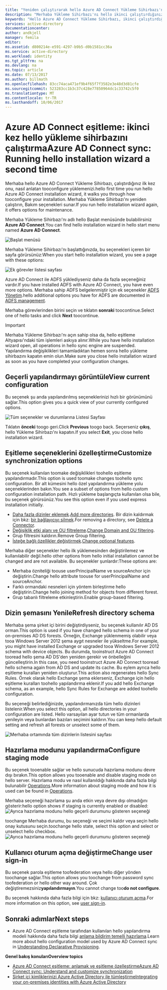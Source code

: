 ```yaml
---
title: "Yeniden çalıştırarak hello Azure AD Connect Yükleme Sihirbazı'nı | Microsoft Docs"
description: "Merhaba Yükleme Sihirbazı'nı hello ikinci çalıştırdığınızda nasıl çalıştığını açıklar."
keywords: "Hello Azure AD Connect Yükleme Sihirbazı, ikinci çalıştırdığınızda bakım ayarlarını hello yapılandırmanıza olanak sağlar"
services: active-directory
documentationcenter: 
author: andkjell
manager: femila
editor: 
ms.assetid: d800214e-e591-4297-b9b5-d0b1581cc36a
ms.service: active-directory
ms.workload: identity
ms.tgt_pltfrm: na
ms.devlang: na
ms.topic: article
ms.date: 07/13/2017
ms.author: billmath
ms.openlocfilehash: 83cc74aca471ef9b4f65f7f3582e3e48d3d81cfe
ms.sourcegitcommit: 523283cc1b3c37c428e77850964dc1c33742c5f0
ms.translationtype: MT
ms.contentlocale: tr-TR
ms.lasthandoff: 10/06/2017
---
```

# <a name="azure-ad-connect-sync-running-hello-installation-wizard-a-second-time"></a><span data-ttu-id="7f620-104">Azure AD Connect eşitleme: ikinci kez hello yükleme sihirbazını çalıştırma</span><span class="sxs-lookup"><span data-stu-id="7f620-104">Azure AD Connect sync: Running hello installation wizard a second time</span></span>
<span data-ttu-id="7f620-105">Merhaba hello Azure AD Connect Yükleme Sihirbazı, çalıştırdığınız ilk kez onu, nasıl anlatan tooconfigure yüklemenizi.</span><span class="sxs-lookup"><span data-stu-id="7f620-105">hello first time you run hello Azure AD Connect installation wizard, it walks you through how tooconfigure your installation.</span></span> <span data-ttu-id="7f620-106">Merhaba Yükleme Sihirbazı'nı yeniden çalıştırın, Bakım seçenekleri sunar.</span><span class="sxs-lookup"><span data-stu-id="7f620-106">If you run hello installation wizard again, it offers options for maintenance.</span></span>

<span data-ttu-id="7f620-107">Merhaba Yükleme Sihirbazı'nı adlı hello Başlat menüsünde bulabilirsiniz **Azure AD Connect**.</span><span class="sxs-lookup"><span data-stu-id="7f620-107">You can find hello installation wizard in hello start menu named **Azure AD Connect**.</span></span>

![Başlat menüsü](./media/active-directory-aadconnectsync-installation-wizard/startmenu.png)

<span data-ttu-id="7f620-109">Merhaba Yükleme Sihirbazı'nı başlattığınızda, bu seçenekleri içeren bir sayfa görürsünüz:</span><span class="sxs-lookup"><span data-stu-id="7f620-109">When you start hello installation wizard, you see a page with these options:</span></span>

![Ek görevler listesi sayfası](./media/active-directory-aadconnectsync-installation-wizard/additionaltasks.png)

<span data-ttu-id="7f620-111">Azure AD Connect ile ADFS yüklediyseniz daha da fazla seçeneğiniz vardır.</span><span class="sxs-lookup"><span data-stu-id="7f620-111">If you have installed ADFS with Azure AD Connect, you have even more options.</span></span> <span data-ttu-id="7f620-112">Merhaba sahip ADFS belgelenmiştir için ek seçenekler [ADFS Yönetim](active-directory-aadconnect-federation-management.md#manage-ad-fs).</span><span class="sxs-lookup"><span data-stu-id="7f620-112">hello additional options you have for ADFS are documented in [ADFS management](active-directory-aadconnect-federation-management.md#manage-ad-fs).</span></span>

<span data-ttu-id="7f620-113">Merhaba görevlerinden birini seçin ve tıklatın **sonraki** toocontinue.</span><span class="sxs-lookup"><span data-stu-id="7f620-113">Select one of hello tasks and click **Next** toocontinue.</span></span>

> [!IMPORTANT]
> <span data-ttu-id="7f620-114">Merhaba Yükleme Sihirbazı'nı açın sahip olsa da, hello eşitleme Altyapısı'ndaki tüm işlemleri askıya alınır.</span><span class="sxs-lookup"><span data-stu-id="7f620-114">While you have hello installation wizard open, all operations in hello sync engine are suspended.</span></span> <span data-ttu-id="7f620-115">Yapılandırma değişiklikleri tamamladıktan hemen sonra hello yükleme sihirbazını kapatın emin olun.</span><span class="sxs-lookup"><span data-stu-id="7f620-115">Make sure you close hello installation wizard as soon as you have completed your configuration changes.</span></span>
>
>

## <a name="view-current-configuration"></a><span data-ttu-id="7f620-116">Geçerli yapılandırmayı görüntüle</span><span class="sxs-lookup"><span data-stu-id="7f620-116">View current configuration</span></span>
<span data-ttu-id="7f620-117">Bu seçenek şu anda yapılandırılmış seçeneklerinizi hızlı bir görünümünü sağlar.</span><span class="sxs-lookup"><span data-stu-id="7f620-117">This option gives you a quick view of your currently configured options.</span></span>

![Tüm seçenekler ve durumlarına Listesi Sayfası](./media/active-directory-aadconnectsync-installation-wizard/viewconfig.png)

<span data-ttu-id="7f620-119">Tıklatın **önceki** toogo geri.</span><span class="sxs-lookup"><span data-stu-id="7f620-119">Click **Previous** toogo back.</span></span> <span data-ttu-id="7f620-120">Seçerseniz **çıkış**, hello Yükleme Sihirbazı'nı kapatın.</span><span class="sxs-lookup"><span data-stu-id="7f620-120">If you select **Exit**, you close hello installation wizard.</span></span>

## <a name="customize-synchronization-options"></a><span data-ttu-id="7f620-121">Eşitleme seçeneklerini özelleştirme</span><span class="sxs-lookup"><span data-stu-id="7f620-121">Customize synchronization options</span></span>
<span data-ttu-id="7f620-122">Bu seçenek kullanılan toomake değişiklikleri toohello eşitleme yapılandırmadır.</span><span class="sxs-lookup"><span data-stu-id="7f620-122">This option is used toomake changes toohello sync configuration.</span></span> <span data-ttu-id="7f620-123">Bir alt kümesini hello özel yapılandırma yükleme yolu seçeneklerinden bakın.</span><span class="sxs-lookup"><span data-stu-id="7f620-123">You see a subset of options from hello custom configuration installation path.</span></span> <span data-ttu-id="7f620-124">Hızlı yükleme başlangıçta kullanılan olsa bile, bu seçenek görürsünüz.</span><span class="sxs-lookup"><span data-stu-id="7f620-124">You see this option even if you used express installation initially.</span></span>

* <span data-ttu-id="7f620-125">[Daha fazla dizinler eklemek](active-directory-aadconnect-get-started-custom.md#connect-your-directories).</span><span class="sxs-lookup"><span data-stu-id="7f620-125">[Add more directories](active-directory-aadconnect-get-started-custom.md#connect-your-directories).</span></span> <span data-ttu-id="7f620-126">Bir dizin kaldırmak için bkz: [bir bağlayıcıyı silmek](active-directory-aadconnectsync-service-manager-ui-connectors.md#delete).</span><span class="sxs-lookup"><span data-stu-id="7f620-126">For removing a directory, see [Delete a Connector](active-directory-aadconnectsync-service-manager-ui-connectors.md#delete).</span></span>
* <span data-ttu-id="7f620-127">[Değişiklik etki alanı ve OU filtreleme](active-directory-aadconnect-get-started-custom.md#domain-and-ou-filtering).</span><span class="sxs-lookup"><span data-stu-id="7f620-127">[Change Domain and OU filtering](active-directory-aadconnect-get-started-custom.md#domain-and-ou-filtering).</span></span>
* <span data-ttu-id="7f620-128">Grup filtresini kaldırın.</span><span class="sxs-lookup"><span data-stu-id="7f620-128">Remove Group filtering.</span></span>
* <span data-ttu-id="7f620-129">[İsteğe bağlı özellikler değiştirmek](active-directory-aadconnect-get-started-custom.md#optional-features).</span><span class="sxs-lookup"><span data-stu-id="7f620-129">[Change optional features](active-directory-aadconnect-get-started-custom.md#optional-features).</span></span>

<span data-ttu-id="7f620-130">Merhaba diğer seçenekler hello ilk yüklemesinden değiştirilemez ve kullanılabilir değil.</span><span class="sxs-lookup"><span data-stu-id="7f620-130">hello other options from hello initial installation cannot be changed and are not available.</span></span> <span data-ttu-id="7f620-131">Bu seçenekler şunlardır:</span><span class="sxs-lookup"><span data-stu-id="7f620-131">These options are:</span></span>

* <span data-ttu-id="7f620-132">Merhaba özniteliği toouse userPrincipalName ve sourceAnchor için değiştirin.</span><span class="sxs-lookup"><span data-stu-id="7f620-132">Change hello attribute toouse for userPrincipalName and sourceAnchor.</span></span>
* <span data-ttu-id="7f620-133">Farklı ormandaki nesneleri için yöntem birleştirme hello değiştirin.</span><span class="sxs-lookup"><span data-stu-id="7f620-133">Change hello joining method for objects from different forest.</span></span>
* <span data-ttu-id="7f620-134">Grup tabanlı filtreleme etkinleştirin.</span><span class="sxs-lookup"><span data-stu-id="7f620-134">Enable group-based filtering.</span></span>

## <a name="refresh-directory-schema"></a><span data-ttu-id="7f620-135">Dizin şemasını Yenile</span><span class="sxs-lookup"><span data-stu-id="7f620-135">Refresh directory schema</span></span>
<span data-ttu-id="7f620-136">Merhaba şema şirket içi birini değiştirdiyseniz, bu seçenek kullanılır AD DS orman.</span><span class="sxs-lookup"><span data-stu-id="7f620-136">This option is used if you have changed hello schema in one of your on-premises AD DS forests.</span></span> <span data-ttu-id="7f620-137">Örneğin, Exchange yüklenmemiş olabilir veya tooa Windows Server 2012 şema aygıt nesneler ile yükseltme.</span><span class="sxs-lookup"><span data-stu-id="7f620-137">For example, you might have installed Exchange or upgraded tooa Windows Server 2012 schema with device objects.</span></span> <span data-ttu-id="7f620-138">Bu durumda, tooinstruct Azure AD Connect tooread hello şema AD DS'den yeniden gerekir ve önbelleğini güncelleştirin.</span><span class="sxs-lookup"><span data-stu-id="7f620-138">In this case, you need tooinstruct Azure AD Connect tooread hello schema again from AD DS and update its cache.</span></span> <span data-ttu-id="7f620-139">Bu eylem ayrıca hello eşitleme kuralları yeniden oluşturur.</span><span class="sxs-lookup"><span data-stu-id="7f620-139">This action also regenerates hello Sync Rules.</span></span> <span data-ttu-id="7f620-140">Örnek olarak hello Exchange şema eklerseniz, Exchange için hello eşitleme kuralları toohello yapılandırma eklenir.</span><span class="sxs-lookup"><span data-stu-id="7f620-140">If you add hello Exchange schema, as an example, hello Sync Rules for Exchange are added toohello configuration.</span></span>

<span data-ttu-id="7f620-141">Bu seçeneği belirlediğinizde, yapılandırmanızda tüm hello dizinleri listelenir.</span><span class="sxs-lookup"><span data-stu-id="7f620-141">When you select this option, all hello directories in your configuration are listed.</span></span> <span data-ttu-id="7f620-142">Hello varsayılan ayar tutun ve tüm ormanlarda yenileyin veya bunlardan bazıları seçimini kaldırın.</span><span class="sxs-lookup"><span data-stu-id="7f620-142">You can keep hello default setting and refresh all forests or unselect some of them.</span></span>

![Merhaba ortamında tüm dizinlerin listesini sayfası](./media/active-directory-aadconnectsync-installation-wizard/refreshschema.png)

## <a name="configure-staging-mode"></a><span data-ttu-id="7f620-144">Hazırlama modunu yapılandırma</span><span class="sxs-lookup"><span data-stu-id="7f620-144">Configure staging mode</span></span>
<span data-ttu-id="7f620-145">Bu seçenek tooenable sağlar ve hello sunucuda hazırlama modunu devre dışı bırakın.</span><span class="sxs-lookup"><span data-stu-id="7f620-145">This option allows you tooenable and disable staging mode on hello server.</span></span> <span data-ttu-id="7f620-146">Hazırlama modu ve nasıl kullanıldığı hakkında daha fazla bilgi bulunabilir [Operations](active-directory-aadconnectsync-operations.md#staging-mode).</span><span class="sxs-lookup"><span data-stu-id="7f620-146">More information about staging mode and how it is used can be found in [Operations](active-directory-aadconnectsync-operations.md#staging-mode).</span></span>

<span data-ttu-id="7f620-147">Merhaba seçeneği hazırlama şu anda etkin veya devre dışı olmadığını gösterir:</span><span class="sxs-lookup"><span data-stu-id="7f620-147">hello option shows if staging is currently enabled or disabled:</span></span>  
![Ayrıca hazırlama modunu hello geçerli durumunu gösteren seçeneği](./media/active-directory-aadconnectsync-installation-wizard/stagingmodecurrentstate.png)

<span data-ttu-id="7f620-149">toochange Merhaba durumu, bu seçeneği ve seçimi kaldır veya seçin hello onay kutusunu seçin.</span><span class="sxs-lookup"><span data-stu-id="7f620-149">toochange hello state, select this option and select or unselect hello checkbox.</span></span>  
![Ayrıca hazırlama modunu hello geçerli durumunu gösteren seçeneği](./media/active-directory-aadconnectsync-installation-wizard/stagingmodeenable.png)

## <a name="change-user-sign-in"></a><span data-ttu-id="7f620-151">Kullanıcı oturum açma değiştirme</span><span class="sxs-lookup"><span data-stu-id="7f620-151">Change user sign-in</span></span>
<span data-ttu-id="7f620-152">Bu seçenek parola eşitleme toofederation veya hello diğer yönden toochange sağlar.</span><span class="sxs-lookup"><span data-stu-id="7f620-152">This option allows you toochange from password sync toofederation or hello other way around.</span></span> <span data-ttu-id="7f620-153">Çok değiştiremezsiniz**yapılandırmayın**.</span><span class="sxs-lookup"><span data-stu-id="7f620-153">You cannot change too**do not configure**.</span></span>

<span data-ttu-id="7f620-154">Bu seçenek hakkında daha fazla bilgi için bkz: [kullanıcı oturum açma](active-directory-aadconnect-user-signin.md#changing-the-user-sign-in-method).</span><span class="sxs-lookup"><span data-stu-id="7f620-154">For more information on this option, see [user sign-in](active-directory-aadconnect-user-signin.md#changing-the-user-sign-in-method).</span></span>

## <a name="next-steps"></a><span data-ttu-id="7f620-155">Sonraki adımlar</span><span class="sxs-lookup"><span data-stu-id="7f620-155">Next steps</span></span>
* <span data-ttu-id="7f620-156">Azure AD Connect eşitleme tarafından kullanılan hello yapılandırma modeli hakkında daha fazla bilgi [anlama bildirim temelli hazırlama](active-directory-aadconnectsync-understanding-declarative-provisioning.md).</span><span class="sxs-lookup"><span data-stu-id="7f620-156">Learn more about hello configuration model used by Azure AD Connect sync in [Understanding Declarative Provisioning](active-directory-aadconnectsync-understanding-declarative-provisioning.md).</span></span>

<span data-ttu-id="7f620-157">**Genel bakış konuları**</span><span class="sxs-lookup"><span data-stu-id="7f620-157">**Overview topics**</span></span>

* [<span data-ttu-id="7f620-158">Azure AD Connect eşitleme: anlamak ve eşitleme özelleştirme</span><span class="sxs-lookup"><span data-stu-id="7f620-158">Azure AD Connect sync: Understand and customize synchronization</span></span>](active-directory-aadconnectsync-whatis.md)
* [<span data-ttu-id="7f620-159">Şirket içi kimliklerinizi Azure Active Directory ile tümleştirme</span><span class="sxs-lookup"><span data-stu-id="7f620-159">Integrating your on-premises identities with Azure Active Directory</span></span>](active-directory-aadconnect.md)
